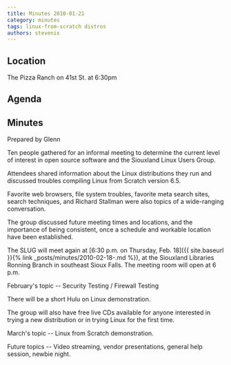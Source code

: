 ```yaml
---
title: Minutes 2010-01-21
category: minutes
tags: linux-from-scratch distros
authors: stevenix
---
```


## Location

The Pizza Ranch on 41st St. at 6:30pm

## Agenda

## Minutes

Prepared by Glenn

Ten people gathered for an informal meeting to determine the current
level of interest in open source software and the Siouxland Linux Users
Group.

Attendees shared information about the Linux distributions they run and
discussed troubles compiling Linux from Scratch version 6.5.

Favorite web browsers, file system troubles, favorite meta search sites,
search techniques, and Richard Stallman were also topics of a
wide-ranging conversation.

The group discussed future meeting times and locations, and the
importance of being consistent, once a schedule and workable location
have been established.

The SLUG will meet again at [6:30 p.m. on Thursday, Feb.
18]({{ site.baseurl }}{% link _posts/minutes/2010-02-18-.md %}), at the Siouxland Libraries Ronning
Branch in southeast Sioux Falls. The meeting room will open at 6 p.m.

February's topic -- Security Testing / Firewall Testing

There will be a short Hulu on Linux demonstration.

The group will also have free live CDs available for anyone interested
in trying a new distribution or in trying Linux for the first time.

March's topic -- Linux from Scratch demonstration.

Future topics -- Video streaming, vendor presentations, general help
session, newbie night.

